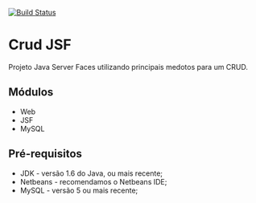 [![Build Status](https://travis-ci.org/angelogluz/Mussum-API.svg?branch=master)](https://travis-ci.org/angelogluz/Mussum-API)

# Crud JSF
Projeto Java Server Faces utilizando principais medotos para um CRUD.

## Módulos
* Web
* JSF
* MySQL

Pré-requisitos
-------
* JDK - versão 1.6 do Java, ou mais recente;
* Netbeans - recomendamos o Netbeans IDE;
* MySQL - versão 5 ou mais recente;

